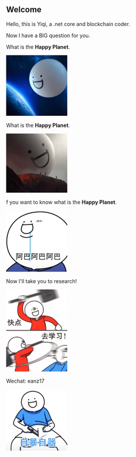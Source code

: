 ## Welcome

Hello, this is Yiqi, a .net core and blockchain coder.

Now I have a BIG question for you.

What is the **Happy Planet**.

<img src="happy_planet.jpeg" width="33%" />

What is the **Happy Planet**.

<img src="not_that_happy_planet.jpeg" width="33%" />

f you want to know what is the **Happy Planet**.

  <img src="idiot.jpeg" width="33%" />

Now I'll take you to research!

<img src="study.jpeg" width="33%" />

Wechat: eanz17

<img src="upset.jpeg" width="33%" />